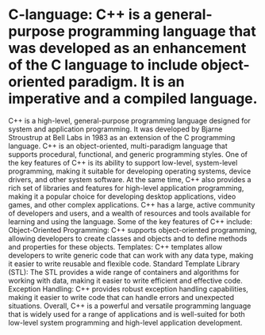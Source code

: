 # C-language: C++ is a general-purpose programming language that was developed as an enhancement of the C language to include object-oriented paradigm. It is an imperative and a compiled language. 

C++ is a high-level, general-purpose programming language designed for system and application programming. It was developed by Bjarne Stroustrup at Bell Labs in 1983 as an extension of the C programming language. C++ is an object-oriented, multi-paradigm language that supports procedural, functional, and generic programming styles.
One of the key features of C++ is its ability to support low-level, system-level programming, making it suitable for developing operating systems, device drivers, and other system software. At the same time, C++ also provides a rich set of libraries and features for high-level application programming, making it a popular choice for developing desktop applications, video games, and other complex applications.
C++ has a large, active community of developers and users, and a wealth of resources and tools available for learning and using the language. Some of the key features of C++ include:
Object-Oriented Programming: C++ supports object-oriented programming, allowing developers to create classes and objects and to define methods and properties for these objects.
Templates: C++ templates allow developers to write generic code that can work with any data type, making it easier to write reusable and flexible code.
Standard Template Library (STL): The STL provides a wide range of containers and algorithms for working with data, making it easier to write efficient and effective code.
Exception Handling: C++ provides robust exception handling capabilities, making it easier to write code that can handle errors and unexpected situations.
Overall, C++ is a powerful and versatile programming language that is widely used for a range of applications and is well-suited for both low-level system programming and high-level application development.
